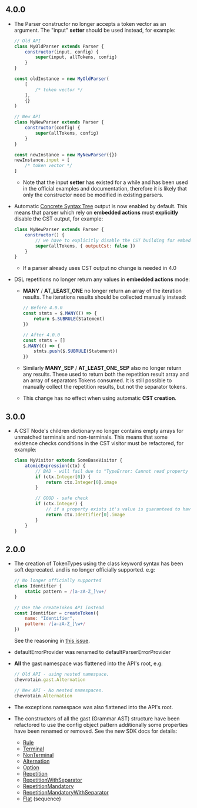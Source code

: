 ## 4.0.0

-   The Parser constructor no longer accepts a token vector as an argument.
    The "input" **setter** should be used instead, for example:

    ```javascript
    // Old API
    class MyOldParser extends Parser {
        constructor(input, config) {
            super(input, allTokens, config)
        }
    }

    const oldInstance = new MyOldParser(
        [
            /* token vector */
        ],
        {}
    )

    // New API
    class MyNewParser extends Parser {
        constructor(config) {
            super(allTokens, config)
        }
    }

    const newInstance = new MyNewParser({})
    newInstance.input = [
        /* token vector */
    ]
    ```

    -   Note that the input **setter** has existed for a while and has been used
        in the official examples and documentation, therefore it is likely that
        only the constructor need be modified in existing parsers.

-   Automatic [Concrete Syntax Tree](http://sap.github.io/chevrotain/docs/guide/concrete_syntax_tree.html) output is now enabled by default.
    This means that parser which rely on **embedded actions** must **explicitly** disable
    the CST output, for example:

    ```javascript
    class MyNewParser extends Parser {
        constructor() {
            // we have to explicitly disable the CST building for embedded actions to work.
            super(allTokens, { outputCst: false })
        }
    }
    ```

    -   If a parser already uses CST output no change is needed in 4.0

-   DSL repetitions no longer return any values in **embedded actions** mode:

    -   **MANY** / **AT_LEAST_ONE** no longer return an array of the iteration results.
        The iterations results should be collected manually instead:

        ```javascript
        // Before 4.0.0
        const stmts = $.MANY(() => {
            return $.SUBRULE(Statement)
        })

        // After 4.0.0
        const stmts = []
        $.MANY(() => {
            stmts.push($.SUBRULE(Statement))
        })
        ```

    -   Similarly **MANY_SEP** / **AT_LEAST_ONE_SEP** also no longer return any results.
        These used to return both the repetition result array and an array of separators Tokens consumed.
        It is still possible to manually collect the repetition results, but not the separator tokens.

    -   This change has no effect when using automatic **CST creation**.

## 3.0.0

-   A CST Node's children dictionary no longer contains empty arrays
    for unmatched terminals and non-terminals. This means that some existence checks
    conditions in the CST visitor must be refactored, for example:

    ```javascript
    class MyVisitor extends SomeBaseVisitor {
        atomicExpression(ctx) {
            // BAD - will fail due to "TypeError: Cannot read property '0' of undefined"
            if (ctx.Integer[0]) {
                return ctx.Integer[0].image
            }

            // GOOD - safe check
            if (ctx.Integer) {
                // if a property exists it's value is guaranteed to have at least one element.
                return ctx.Identifier[0].image
            }
        }
    }
    ```

## 2.0.0

-   The creation of TokenTypes using the class keyword syntax has been soft deprecated.
    and is no longer officially supported.
    e.g:

    ```javascript
    // No longer officially supported
    class Identifier {
        static pattern = /[a-zA-Z_]\w+/
    }

    // Use the createToken API instead
    const Identifier = createToken({
        name: "Identifier",
        pattern: /[a-zA-Z_]\w+/
    })
    ```

    See the reasoning in [this issue](https://github.com/SAP/chevrotain/issues/653).

*   defaultErrorProvider was renamed to defaultParserErrorProvider

*   **All** the gast namespace was flattened into the API's root, e.g:

    ```javascript
    // Old API - using nested namespace.
    chevrotain.gast.Alternation

    // New API - No nested namespaces.
    chevrotain.Alternation
    ```

*   The exceptions namespace was also flattened into the API's root.

*   The constructors of all the gast (Grammar AST) structure have been
    refactored to use the config object pattern additionally some properties have been renamed or removed.
    See the new SDK docs for details:
    -   [Rule](https://sap.github.io/chevrotain/documentation/2_0_0/classes/rule.html)
    -   [Terminal](https://sap.github.io/chevrotain/documentation/2_0_0/classes/terminal.html)
    -   [NonTerminal](https://sap.github.io/chevrotain/documentation/2_0_0/classes/nonterminal.html)
    -   [Alternation](https://sap.github.io/chevrotain/documentation/2_0_0/classes/alternation.html)
    -   [Option](https://sap.github.io/chevrotain/documentation/2_0_0/classes/option.html)
    -   [Repetition](https://sap.github.io/chevrotain/documentation/2_0_0/classes/repetition.html)
    -   [RepetitionWithSeparator](https://sap.github.io/chevrotain/documentation/2_0_0/classes/repetitionwithseparator.html)
    -   [RepetitionMandatory](https://sap.github.io/chevrotain/documentation/2_0_0/classes/repetitionmandatory.html)
    -   [RepetitionMandatoryWithSeparator](https://sap.github.io/chevrotain/documentation/2_0_0/classes/repetitionmandatorywithseparator.html)
    -   [Flat](https://sap.github.io/chevrotain/documentation/2_0_0/classes/flat.html) (sequence)
